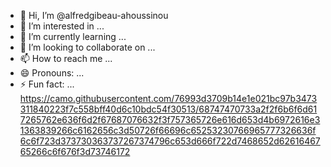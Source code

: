 - 👋 Hi, I’m @alfredgibeau-ahoussinou
- 👀 I’m interested in ...
- 🌱 I’m currently learning ...
- 💞️ I’m looking to collaborate on ...
- 📫 How to reach me ...
- 😄 Pronouns: ...
- ⚡ Fun fact: ...
https://camo.githubusercontent.com/76993d3709b14e1e021bc97b3473311840223f7c558bff40d6c10bdc54f30513/68747470733a2f2f6b6f6d617265762e636f6d2f67687076632f3f757365726e616d653d4b6972616e31363839266c6162656c3d50726f66696c65253230766965777326636f6c6f723d373730363737267374796c653d666f722d7468652d6261646765266c6f676f3d73746172
<!---
alfredgibeau-ahoussinou/alfredgibeau-ahoussinou is a ✨ special ✨ repository because its `README.md` (this file) appears on your GitHub profile.
You can click the Preview link to take a look at your changes.
--->
